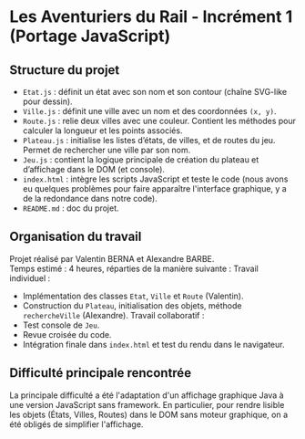 # Les Aventuriers du Rail - Incrément 1 (Portage JavaScript)

## Structure du projet

- `Etat.js` : définit un état avec son nom et son contour (chaîne SVG-like pour dessin).
- `Ville.js` : définit une ville avec un nom et des coordonnées `(x, y)`.
- `Route.js` : relie deux villes avec une couleur. Contient les méthodes pour calculer la longueur et les points associés.
- `Plateau.js` : initialise les listes d’états, de villes, et de routes du jeu. Permet de rechercher une ville par son nom.
- `Jeu.js` : contient la logique principale de création du plateau et d’affichage dans le DOM (et console).
- `index.html` : intègre les scripts JavaScript et teste le code (nous avons eu quelques problèmes pour faire apparaître l'interface graphique, y a de la redondance dans notre code).
- `README.md` : doc du projet.



## Organisation du travail

Projet réalisé par Valentin BERNA et Alexandre BARBE.  
Temps estimé : 4 heures, réparties de la manière suivante :
Travail individuel :
- Implémentation des classes `Etat`, `Ville` et `Route` (Valentin).
- Construction du `Plateau`, initialisation des objets, méthode `rechercheVille` (Alexandre).
Travail collaboratif :
- Test console de `Jeu`.
- Revue croisée du code.
- Intégration finale dans `index.html` et test du rendu dans le navigateur.



## Difficulté principale rencontrée

La principale difficulté a été l'adaptation d'un affichage graphique Java à une version JavaScript sans framework. En particulier, pour rendre lisible les objets (États, Villes, Routes) dans le DOM sans moteur graphique, on a été obligés de simplifier l'affichage.

